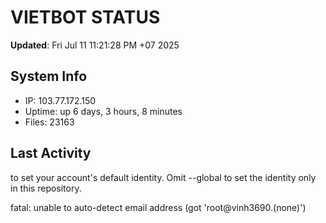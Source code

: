 # VIETBOT STATUS
**Updated**: Fri Jul 11 11:21:28 PM +07 2025

## System Info
- IP: 103.77.172.150
- Uptime: up 6 days, 3 hours, 8 minutes
- Files: 23163

## Last Activity

to set your account's default identity.
Omit --global to set the identity only in this repository.

fatal: unable to auto-detect email address (got 'root@vinh3690.(none)')
